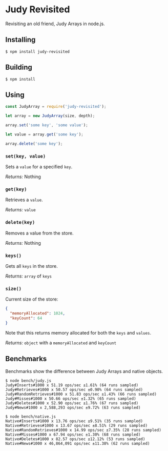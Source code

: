 # Judy Revisited

Revisiting an old friend, Judy Arrays in node.js.

## Installing

```
$ npm install judy-revisited
```

## Building

```
$ npm install
```

## Using

```js
const JudyArray = require('judy-revisited');

let array = new JudyArray(size, depth);

array.set('some key', 'some value');

let value = array.get('some key');

array.delete('some key');
```

### `set(key, value)`

Sets a `value` for a specified `key`.

_Returns:_ Nothing

### `get(key)`

Retrieves a `value`.

_Returns:_ `value`

### `delete(key)`

Removes a value from the store.

_Returns:_ Nothing

### `keys()`

Gets all `keys` in the store.

_Returns:_ `array` of `keys`

### `size()`

Current size of the store:

```json
{
  "memoryAllocated": 1024,
  "keyCount": 64
}
```

Note that this returns memory allocated for both the `keys` and `values`.

_Returns:_ `object` with a `memoryAllocated` and `keyCount`


## Benchmarks

Benchmarks show the difference between Judy Arrays and native objects.

```
$ node bench/judy.js
Judy#Inserts#1000 x 51.19 ops/sec ±1.61% (64 runs sampled)
Judy#Retrieves#1000 x 50.57 ops/sec ±0.90% (64 runs sampled)
Judy#RandomRetrieves#1000 x 51.83 ops/sec ±1.43% (66 runs sampled)
Judy#Misses#1000 x 50.66 ops/sec ±1.32% (65 runs sampled)
Judy#Deletes#1000 x 52.90 ops/sec ±1.76% (67 runs sampled)
Judy#News#1000 x 2,588,293 ops/sec ±9.72% (63 runs sampled)

$ node bench/native.js
Native#Inserts#1000 x 13.76 ops/sec ±9.51% (35 runs sampled)
Native#Retrieves#1000 x 13.67 ops/sec ±8.51% (29 runs sampled)
Native#RandomRetrieves#1000 x 14.99 ops/sec ±7.35% (28 runs sampled)
Native#Misses#1000 x 67.94 ops/sec ±1.30% (68 runs sampled)
Native#Deletes#1000 x 82.57 ops/sec ±12.12% (53 runs sampled)
Native#News#1000 x 46,864,091 ops/sec ±11.38% (62 runs sampled)
```
